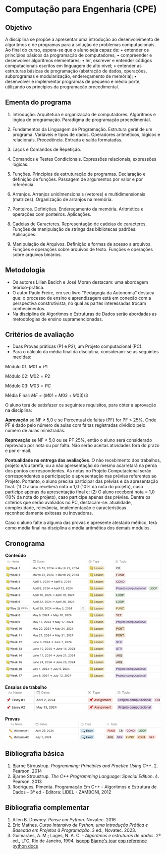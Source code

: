 # Computação para Engenharia (CPE)
## Objetivo
A disciplina se propõe a apresentar uma introdução ao desenvolvimento de algoritmos e de programas para a solução de problemas computacionais. Ao final do curso, espera-se que o aluno seja capaz de:
• entender os princípios básicos da programação de computadores;
• compreender e desenvolver algoritmos elementares;
• ler, escrever e entender códigos computacionais escritos em linguagem de alto nível;
• entender as estruturas básicas de programação (abstração de dados, operações, subprogramas e modularização, endereçamento de memória);
• desenvolver e implementar programas de pequeno e médio porte, utilizando os princípios da programação procedimental.

## Ementa do programa
1. Introdução. Arquitetura e organização de computadores. Algoritmos e lógica de programação. Paradigma de programação procedimental.

2. Fundamentos da Linguagem de Programação. Estrutura geral de um programa. Variáveis e tipos de dados. Operadores aritméticos, lógicos e relacionais. Precedência. Entrada e saída formatadas.

3. Laços e Comandos de Repetição.

4. Comandos e Testes Condicionais. Expressões relacionais, expressões lógicas.

5. Funções. Princípios de estruturação de programas. Declaração e definição de funções. Passagem de argumentos por valor e por referência.

6. Arranjos. Arranjos unidimensionais (vetores) e multidimensionais (matrizes). Organização de arranjos na memória.

7. Ponteiros. Definições. Endereçamento da memória. Aritmética e operações com ponteiros. Aplicações.

8. Cadeias de Caracteres. Representação de cadeias de caracteres. Funções de manipulação de strings das bibliotecas padrões. Aplicações.

9. Manipulação de Arquivos. Definição e formas de acesso a arquivos. Funções e operações sobre arquivos de texto. Funções e operações sobre arquivos binários.
## Metodologia

* Os autores Lilian Bacich e José Moran destacam: uma abordagem teórico-prática.
* O autor Paulo Freire, em seu livro “Pedagogia da Autonomia” destaca que:
o processo de ensino e aprendizagem está em conexão com a perspectiva
construtivista, no qual as partes interessadas trocam conhecimentos.
* Na disciplina de Algoritmos e Estruturas de Dados serão abordadas as
metodologias de ensino supramencionadas.

## Critérios de avaliação
* Duas Provas práticas (P1 e P2), um Projeto computacional (PC).
* Para o cálculo da média final da disciplina, consideram-se as seguintes
medidas:

Módulo 01: $M01 = P1$

Módulo 02: $M02 = P2$

Módulo 03: $M03 = PC$

Média Final: $MF = (M01 + M02 + M03) / 3$

O aluno terá de satisfazer os seguintes requisitos, para obter a aprovação na disciplina:

**Aprovação** se NF ≥ 5,0 e se Percentual de faltas (PF) for PF < 25%. Onde PF é dado pelo número de aulas com faltas registradas dividido pelo número de aulas ministradas.

**Reprovação** se NF < 5,0 ou se PF 25%, então o aluno será considerado reprovado por nota ou por falta. Não serão aceitas atividades fora do prazo e por e-mail.

**Pontualidade na entrega das avaliações**. O não recebimento dos trabalhos, projeto e/ou tarefa; ou a não apresentação do mesmo acarretará na perda dos pontos correspondentes.
As notas no Projeto Computacional serão correspondentes a participação e apresentação nas prévias referentes ao Projeto. Portanto, o aluno precisa participar das prévias e da apresentação final. (1) O aluno receberá nota = 1,0 (10% da nota do projeto), caso participe apenas da apresentação final e; (2) O aluno receberá nota = 1,0 (10% da nota do projeto), caso participe apenas das prévias. Dentre os critérios que serão avaliados no PC, destacam-se: atualidade, complexidade, relevância, implementação e características reconhecidamente exitosas ou inovadoras.

Caso o aluno falte a alguma das provas e apresente atestado médico, terá como média final na disciplina a média aritmética dos demais módulos.

## Cronograma
**Conteúdo**
![lessons](./assets/lessons.png)

**Ensaios de trabalho**
![essays](./assets/essays.png)

**Provas**
![exams](./assets/exams.png)


## Bibliografia básica
1. Bjarne Stroustrup. *Programming: Principles and Practice Using C++*. 2. Pearson. 2014
2. Bjarne Stroustrup. *The C++ Programming Language: Special Edition*. 4. Pearson. 2013
3. Rodrigues, Pimenta. Programação Em C++ - Algoritmos e Estrutura de Dados - 3ª ed - Editora: LIDEL - ZAMBONI, 2012

## Bibliografia complementar
1. Allen B. Downey. *Pense em Python*. Novatec. 2016
2. Eric Mathes. *Curso Intensivo de Python: uma Introdução Prática e Baseada em Projetos à Programação*. 3 ed., Novatec. 2023.
5. Guimarães, A. M.; Lages, N. A. C. - *Algoritmos e estruturas de dados*. 2ª ed., LTC, Rio de Janeiro, 1994.
[isocpp](https://isocpp.org/get-started)
[Bjarne's tour](https://isocpp.org/tour)
[cpp reference](https://en.cppreference.com/w/)
[python docs](https://docs.python.org/3/)
